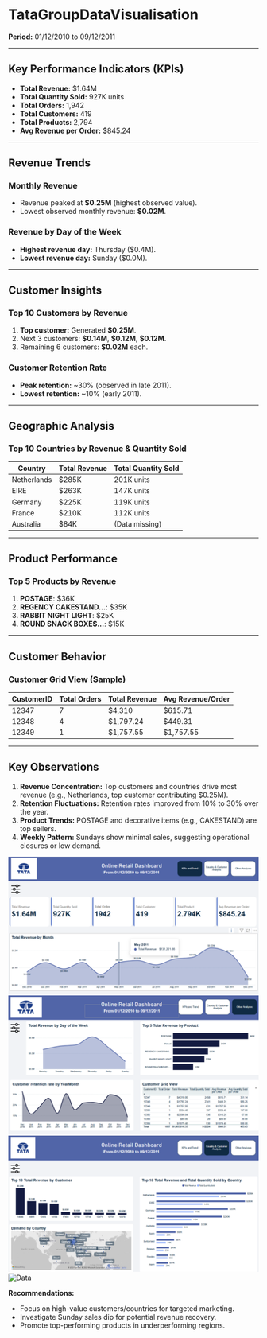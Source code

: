 # TataGroupDataVisualisation

**Period:** 01/12/2010 to 09/12/2011  

---

## Key Performance Indicators (KPIs)  
- **Total Revenue:** \$1.64M  
- **Total Quantity Sold:** 927K units  
- **Total Orders:** 1,942  
- **Total Customers:** 419  
- **Total Products:** 2,794  
- **Avg Revenue per Order:** \$845.24  

---

## Revenue Trends  
### Monthly Revenue  
- Revenue peaked at **\$0.25M** (highest observed value).  
- Lowest observed monthly revenue: **\$0.02M**.  

### Revenue by Day of the Week  
- **Highest revenue day:** Thursday (\$0.4M).  
- **Lowest revenue day:** Sunday (\$0.0M).  

---

## Customer Insights  
### Top 10 Customers by Revenue  
1. **Top customer:** Generated **\$0.25M**.  
2. Next 3 customers: **\$0.14M**, **\$0.12M**, **\$0.12M**.  
3. Remaining 6 customers: **\$0.02M** each.  

### Customer Retention Rate  
- **Peak retention:** ~30% (observed in late 2011).  
- **Lowest retention:** ~10% (early 2011).  

---

## Geographic Analysis  
### Top 10 Countries by Revenue & Quantity Sold  
| **Country**     | **Total Revenue** | **Total Quantity Sold** |  
|----------------|------------------|------------------------|  
| Netherlands   | \$285K           | 201K units             |  
| EIRE         | \$263K           | 147K units             |  
| Germany      | \$225K           | 119K units             |  
| France       | \$210K           | 112K units             |  
| Australia    | \$84K            | (Data missing)         |  

---

## Product Performance  
### Top 5 Products by Revenue  
1. **POSTAGE**: \$36K  
2. **REGENCY CAKESTAND...**: \$35K  
3. **RABBIT NIGHT LIGHT**: \$25K  
4. **ROUND SNACK BOXES...**: \$15K  

---

## Customer Behavior  
### Customer Grid View (Sample)  
| **CustomerID** | **Total Orders** | **Total Revenue** | **Avg Revenue/Order** |  
|---------------|------------------|------------------|----------------------|  
| 12347        | 7                | \$4,310          | \$615.71             |  
| 12348        | 4                | \$1,797.24       | \$449.31             |  
| 12349        | 1                | \$1,757.55       | \$1,757.55           |  

---

## Key Observations  
1. **Revenue Concentration:** Top customers and countries drive most revenue (e.g., Netherlands, top customer contributing \$0.25M).  
2. **Retention Fluctuations:** Retention rates improved from 10% to 30% over the year.  
3. **Product Trends:** POSTAGE and decorative items (e.g., CAKESTAND) are top sellers.  
4. **Weekly Pattern:** Sundays show minimal sales, suggesting operational closures or low demand.  

![Data](image/tata_dashboard.png)
![Data](image/tata_dashboard_2.png)
![Data](image/tata_dashboard_3.png)
![Data](image/tata_dashboard_4.png)

**Recommendations:**  
- Focus on high-value customers/countries for targeted marketing.  
- Investigate Sunday sales dip for potential revenue recovery.  
- Promote top-performing products in underperforming regions.  
